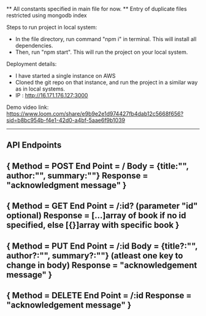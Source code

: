 ** All constants specified in main file for now.
** Entry of duplicate files restricted using mongodb index

Steps to run project in local system:
- In the file directory, run command "npm i" in terminal. This will install all dependencies.
- Then, run "npm start". This will run the project on your local system.

Deployment details:
- I have started a single instance on AWS
- Cloned the git repo on that instance, and run the project in a similar way as in local systems.
- IP : http://16.171.176.127:3000

Demo video link: https://www.loom.com/share/e9b9e2e1d974427fb4dab12c5668f656?sid=b8bc954b-f4e1-42d0-a4bf-5aae6f9b1039


-----------------------------------------------------------------------------------------------------------
API Endpoints
-----------------------------------------------------------------------------------------------------------
{
    Method = POST
    End Point = <server-ip>/ 
    Body = {title:"", author:"", summary:""} 
    Response = "acknowledgment message"
}
-----------------------------------------------------------------------------------------------------------
{
    Method = GET 
    End Point = <server-ip>/:id? (parameter "id" optional)
    Response = [...]array of book if no id specified, else [{}]array with specific book
}
-----------------------------------------------------------------------------------------------------------
{
    Method = PUT
    End Point = <server-ip>/:id
    Body = {title?:"", author?:"", summary?:""} (atleast one key to change in body)
    Response = "acknowledgement message"
}
-----------------------------------------------------------------------------------------------------------
{
    Method = DELETE
    End Point = <server-ip>/:id
    Response = "acknowledgement message"
}
-----------------------------------------------------------------------------------------------------------